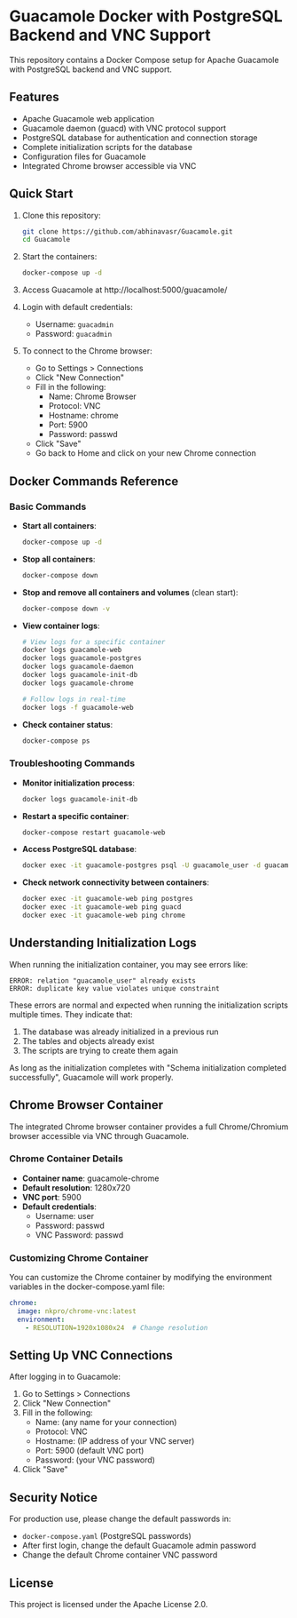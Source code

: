 # Guacamole Docker with PostgreSQL Backend and VNC Support

This repository contains a Docker Compose setup for Apache Guacamole with PostgreSQL backend and VNC support.

## Features

- Apache Guacamole web application
- Guacamole daemon (guacd) with VNC protocol support
- PostgreSQL database for authentication and connection storage
- Complete initialization scripts for the database
- Configuration files for Guacamole
- Integrated Chrome browser accessible via VNC

## Quick Start

1. Clone this repository:
   ```bash
   git clone https://github.com/abhinavasr/Guacamole.git
   cd Guacamole
   ```

2. Start the containers:
   ```bash
   docker-compose up -d
   ```

3. Access Guacamole at http://localhost:5000/guacamole/

4. Login with default credentials:
   - Username: `guacadmin`
   - Password: `guacadmin`

5. To connect to the Chrome browser:
   - Go to Settings > Connections
   - Click "New Connection"
   - Fill in the following:
     - Name: Chrome Browser
     - Protocol: VNC
     - Hostname: chrome
     - Port: 5900
     - Password: passwd
   - Click "Save"
   - Go back to Home and click on your new Chrome connection

## Docker Commands Reference

### Basic Commands

- **Start all containers**:
  ```bash
  docker-compose up -d
  ```

- **Stop all containers**:
  ```bash
  docker-compose down
  ```

- **Stop and remove all containers and volumes** (clean start):
  ```bash
  docker-compose down -v
  ```

- **View container logs**:
  ```bash
  # View logs for a specific container
  docker logs guacamole-web
  docker logs guacamole-postgres
  docker logs guacamole-daemon
  docker logs guacamole-init-db
  docker logs guacamole-chrome
  
  # Follow logs in real-time
  docker logs -f guacamole-web
  ```

- **Check container status**:
  ```bash
  docker-compose ps
  ```

### Troubleshooting Commands

- **Monitor initialization process**:
  ```bash
  docker logs guacamole-init-db
  ```
  
- **Restart a specific container**:
  ```bash
  docker-compose restart guacamole-web
  ```

- **Access PostgreSQL database**:
  ```bash
  docker exec -it guacamole-postgres psql -U guacamole_user -d guacamole_db
  ```

- **Check network connectivity between containers**:
  ```bash
  docker exec -it guacamole-web ping postgres
  docker exec -it guacamole-web ping guacd
  docker exec -it guacamole-web ping chrome
  ```

## Understanding Initialization Logs

When running the initialization container, you may see errors like:
```
ERROR: relation "guacamole_user" already exists
ERROR: duplicate key value violates unique constraint
```

These errors are normal and expected when running the initialization scripts multiple times. They indicate that:
1. The database was already initialized in a previous run
2. The tables and objects already exist
3. The scripts are trying to create them again

As long as the initialization completes with "Schema initialization completed successfully", Guacamole will work properly.

## Chrome Browser Container

The integrated Chrome browser container provides a full Chrome/Chromium browser accessible via VNC through Guacamole.

### Chrome Container Details

- **Container name**: guacamole-chrome
- **Default resolution**: 1280x720
- **VNC port**: 5900
- **Default credentials**:
  - Username: user
  - Password: passwd
  - VNC Password: passwd

### Customizing Chrome Container

You can customize the Chrome container by modifying the environment variables in the docker-compose.yaml file:

```yaml
chrome:
  image: nkpro/chrome-vnc:latest
  environment:
    - RESOLUTION=1920x1080x24  # Change resolution
```

## Setting Up VNC Connections

After logging in to Guacamole:

1. Go to Settings > Connections
2. Click "New Connection"
3. Fill in the following:
   - Name: (any name for your connection)
   - Protocol: VNC
   - Hostname: (IP address of your VNC server)
   - Port: 5900 (default VNC port)
   - Password: (your VNC password)
4. Click "Save"

## Security Notice

For production use, please change the default passwords in:
- `docker-compose.yaml` (PostgreSQL passwords)
- After first login, change the default Guacamole admin password
- Change the default Chrome container VNC password

## License

This project is licensed under the Apache License 2.0.

